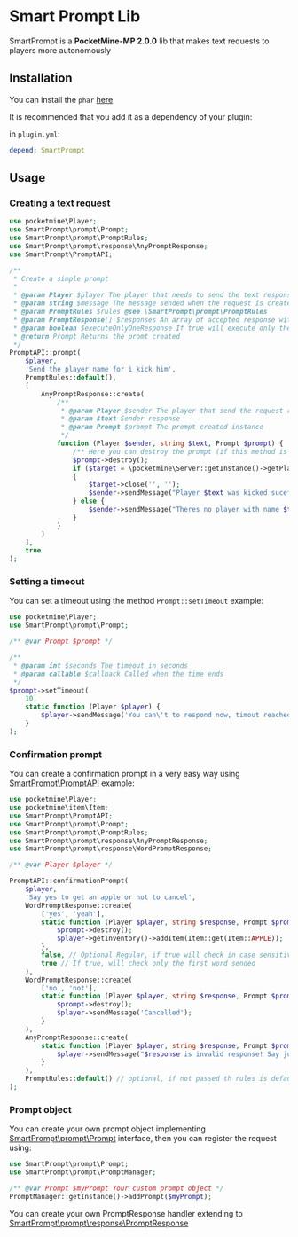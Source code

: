 # Smart Prompt Lib
SmartPrompt is a **PocketMine-MP 2.0.0** lib that makes text requests to players more autonomously

## Installation
You can install the `phar` [here](https://github.com/RajadorDev/SmartPrompt/releases)

It is recommended that you add it as a dependency of your plugin:

in `plugin.yml`:

```yml
depend: SmartPrompt
```

## Usage

### Creating a text request
```php
use pocketmine\Player;
use SmartPrompt\prompt\Prompt;
use SmartPrompt\prompt\PromptRules;
use SmartPrompt\prompt\response\AnyPromptResponse;
use SmartPrompt\PromptAPI;

/**
 * Create a simple prompt
 *
 * @param Player $player The player that needs to send the text response
 * @param string $message The message sended when the request is created
 * @param PromptRules $rules @see \SmartPrompt\prompt\PromptRules
 * @param PromptResponse[] $responses An array of accepted response with a callback called when the response is sended (if the response is accepted from the PromptResponse object)
 * @param boolean $executeOnlyOneResponse If true will execute only the first PromptResponse callback that accept the response 
 * @return Prompt Returns the promt created
 */
PromptAPI::prompt(
    $player, 
    'Send the player name for i kick him', 
    PromptRules::default(),
    [
        AnyPromptResponse::create(
            /**
             * @param Player $sender The player that send the request response
             * @param $text Sender response
             * @param Prompt $prompt The prompt created instance
             */
            function (Player $sender, string $text, Prompt $prompt) {
                /** Here you can destroy the prompt (if this method is not called, the prompt still getting the player chat message as response) */
                $prompt->destroy();
                if ($target = \pocketmine\Server::getInstance()->getPlayerExact($text))
                {
                    $target->close('', '');
                    $sender->sendMessage("Player $text was kicked suceffully");
                } else {
                    $sender->sendMessage("Theres no player with name $text online now!");
                }
            }
        )
    ],
    true
);
```

### Setting a timeout

You can set a timeout using the method `Prompt::setTimeout` example:

```php
use pocketmine\Player;
use SmartPrompt\prompt\Prompt;

/** @var Prompt $prompt */

/**
 * @param int $seconds The timeout in seconds
 * @param callable $callback Called when the time ends
 */
$prompt->setTimeout(
    10, 
    static function (Player $player) {
        $player->sendMessage('You can\'t to respond now, timout reached!');
    }
);
```

### Confirmation prompt

You can create a confirmation prompt in a very easy way using [SmartPrompt\PromptAPI](https://github.com/RajadorDev/SmartPrompt/tree/main/src/SmartPrompt/PromptAPI.php) example:

```php
use pocketmine\Player;
use pocketmine\item\Item;
use SmartPrompt\PromptAPI;
use SmartPrompt\prompt\Prompt;
use SmartPrompt\prompt\PromptRules;
use SmartPrompt\prompt\response\AnyPromptResponse;
use SmartPrompt\prompt\response\WordPromptResponse;

/** @var Player $player */

PromptAPI::confirmationPrompt(
    $player,
    'Say yes to get an apple or not to cancel',
    WordPromptResponse::create(
        ['yes', 'yeah'],
        static function (Player $player, string $response, Prompt $prompt) {
            $prompt->destroy();
            $player->getInventory()->addItem(Item::get(Item::APPLE));
        },
        false, // Optional Regular, if true will check in case sensitive
        true // If true, will check only the first word sended
    ),
    WordPromptResponse::create(
        ['no', 'not'],
        static function (Player $player, string $response, Prompt $prompt) {
            $prompt->destroy();
            $player->sendMessage('Cancelled');
        }
    ),
    AnyPromptResponse::create(
        static function (Player $player, string $response, Prompt $prompt) {
            $player->sendMessage("$response is invalid response! Say just yes or not.");
        }
    ),
    PromptRules::default() // optional, if not passed th rules is default too
);
```

### Prompt object

You can create your own prompt object implementing [SmartPrompt\prompt\Prompt](https://github.com/RajadorDev/SmartPrompt/tree/main/src/SmartPrompt/prompt/Prompt.php) interface, then you can register the request using:

```php
use SmartPrompt\prompt\Prompt;
use SmartPrompt\prompt\PromptManager;

/** @var Prompt $myPrompt Your custom prompt object */
PromptManager::getInstance()->addPrompt($myPrompt);
```

You can create your own PromptResponse handler extending to [SmartPrompt\prompt\response\PromptResponse](https://github.com/RajadorDev/SmartPrompt/tree/main/src/SmartPrompt/prompt/response/PromptResponse.php)

